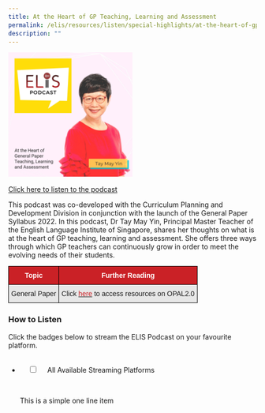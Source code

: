 ```yaml
---
title: At the Heart of GP Teaching, Learning and Assessment
permalink: /elis/resources/listen/special-highlights/at-the-heart-of-gp-teaching-learning-and-assessment/
description: ""
---
```

<img src="/images/10ba6585b9e2ad4bf7996c448022b9e306.jpg" 
     style="width:50%">
		 
<a href="https://open.spotify.com/episode/3W1TLCHL6pdiLVDLG6KHzD">Click here to listen to the podcast</a>

This podcast was co-developed with the Curriculum Planning and Development Division in conjunction with the launch of the General Paper Syllabus 2022. In this podcast, Dr Tay May Yin, Principal Master Teacher of the English Language Institute of Singapore, shares her thoughts on what is at the heart of GP teaching, learning and assessment. She offers three ways through which GP teachers can continuously grow in order to meet the evolving needs of their students.

<style type="text/css">
.tg  {border-collapse:collapse;border-spacing:0;}
.tg td{border-color:black;border-style:solid;border-width:1px;font-family:Arial, sans-serif;font-size:14px;
  overflow:hidden;padding:10px 5px;word-break:normal;}
.tg th{border-color:black;border-style:solid;border-width:1px;font-family:Arial, sans-serif;font-size:14px;
  font-weight:normal;overflow:hidden;padding:10px 5px;word-break:normal;}
.tg .tg-ag2m{background-color:#E7E7E7;text-align:left;vertical-align:top}
.tg .tg-mgda{background-color:#ca2126;color:#FFF;font-weight:bold;text-align:center;vertical-align:middle}
</style>
<table class="tg">
<thead>
  <tr>
    <th class="tg-mgda"><span style="font-weight:600;color:#FFF">Topic</span></th>
    <th class="tg-mgda"><span style="font-weight:600;color:#FFF">Further Reading</span></th>
  </tr>
</thead>
<tbody>
  <tr>
    <td class="tg-ag2m">General Paper</td>
    <td class="tg-ag2m">Click <a href="https://www.opal2.moe.edu.sg/csl/s/the-general-paper-page/wiki/overview/list-categories"><span style="color:#CA2126;background-color:transparent">here</span></a> to access resources on OPAL2.0</td>
  </tr>
</tbody>
</table>

### How to Listen


Click the badges below to stream the ELIS Podcast on your favourite platform.

<ul class="jekyllcodex_accordion">
  <li>
    <input type="checkbox" id="accordion1">
    <label for="accordion1">All Available Streaming Platforms</label>
    <div>

      <p>This is a simple one line item</p>

    </div>

</li>